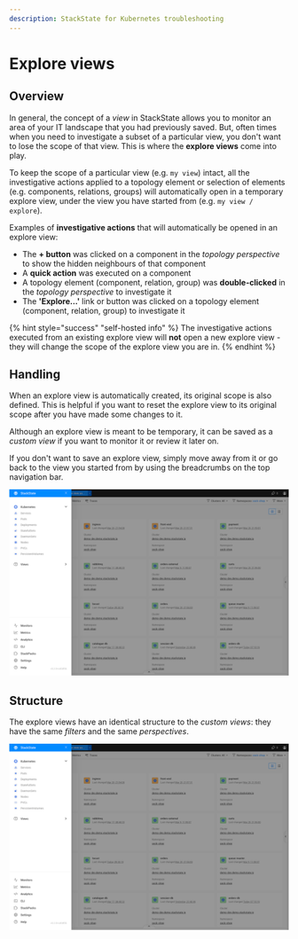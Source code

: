 ```yaml
---
description: StackState for Kubernetes troubleshooting
---
```


# Explore views

## Overview

In general, the concept of a _view_ in StackState allows you to monitor an area of your IT landscape that you had previously saved. But, often times when you need to investigate a subset of a particular view, you don't want to lose the scope of that view. This is where the **explore views** come into play.

To keep the scope of a particular view (e.g. `my view`) intact, all the investigative actions applied to a topology element or selection of elements (e.g. components, relations, groups) will automatically open in a temporary explore view, under the view you have started from (e.g. `my view / explore`).

Examples of **investigative actions** that will automatically be opened in an explore view:
- The **+ button** was clicked on a component in the _topology perspective_ to show the hidden neighbours of that component
- A **quick action** was executed on a component
- A topology element (component, relation, group) was **double-clicked** in the _topology perspective_ to investigate it
- The **'Explore...'** link or button was clicked on a topology element (component, relation, group) to investigate it

{% hint style="success" "self-hosted info" %}
The investigative actions executed from an existing explore view will **not** open a new explore view - they will change the scope of the explore view you are in.
{% endhint %}


## Handling

When an explore view is automatically created, its original scope is also defined. This is helpful if you want to reset the explore view to its original scope after you have made some changes to it.

Although an explore view is meant to be temporary, it can be saved as a _custom view_ if you want to monitor it or review it later on.

If you don't want to save an explore view, simply move away from it or go back to the view you started from by using the breadcrumbs on the top navigation bar.


![Explore views](../../.gitbook/assets/k8s/k8s-menu.png)


## Structure

The explore views have an identical structure to the _custom views_: they have the same _filters_ and the same _perspectives_.

![Explore views](../../.gitbook/assets/k8s/k8s-menu.png)